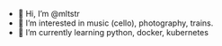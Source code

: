 - 👋 Hi, I’m @mltstr
- 👀 I’m interested in music (cello), photography, trains.
- 🌱 I’m currently learning python, docker, kubernetes

<!---
mltstr/mltstr is a ✨ special ✨ repository because its `README.md` (this file) appears on your GitHub profile.
You can click the Preview link to take a look at your changes.
--->
